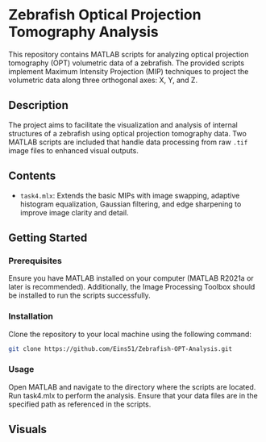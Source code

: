 # Zebrafish Optical Projection Tomography Analysis

This repository contains MATLAB scripts for analyzing optical projection tomography (OPT) volumetric data of a zebrafish. The provided scripts implement Maximum Intensity Projection (MIP) techniques to project the volumetric data along three orthogonal axes: X, Y, and Z.

## Description

The project aims to facilitate the visualization and analysis of internal structures of a zebrafish using optical projection tomography data. Two MATLAB scripts are included that handle data processing from raw `.tif` image files to enhanced visual outputs.

## Contents

- `task4.mlx`: Extends the basic MIPs with image swapping, adaptive histogram equalization, Gaussian filtering, and edge sharpening to improve image clarity and detail.

## Getting Started

### Prerequisites

Ensure you have MATLAB installed on your computer (MATLAB R2021a or later is recommended). Additionally, the Image Processing Toolbox should be installed to run the scripts successfully.

### Installation

Clone the repository to your local machine using the following command:

```bash
git clone https://github.com/Eins51/Zebrafish-OPT-Analysis.git
```

### Usage
Open MATLAB and navigate to the directory where the scripts are located. Run task4.mlx to perform the analysis. Ensure that your data files are in the specified path as referenced in the scripts.

## Visuals
